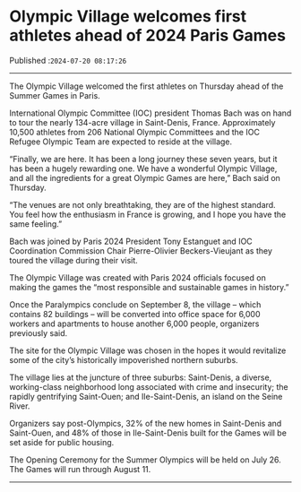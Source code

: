 # Olympic Village welcomes first athletes ahead of 2024 Paris Games

Published :`2024-07-20 08:17:26`

---

The Olympic Village welcomed the first athletes on Thursday ahead of the Summer Games in Paris.

International Olympic Committee (IOC) president Thomas Bach was on hand to tour the nearly 134-acre village in Saint-Denis, France. Approximately 10,500 athletes from 206 National Olympic Committees and the IOC Refugee Olympic Team are expected to reside at the village.

“Finally, we are here. It has been a long journey these seven years, but it has been a hugely rewarding one. We have a wonderful Olympic Village, and all the ingredients for a great Olympic Games are here,” Bach said on Thursday.

“The venues are not only breathtaking, they are of the highest standard. You feel how the enthusiasm in France is growing, and I hope you have the same feeling.”

Bach was joined by Paris 2024 President Tony Estanguet and IOC Coordination Commission Chair Pierre-Olivier Beckers-Vieujant as they toured the village during their visit.

The Olympic Village was created with Paris 2024 officials focused on making the games the “most responsible and sustainable games in history.”

Once the Paralympics conclude on September 8, the village – which contains 82 buildings – will be converted into office space for 6,000 workers and apartments to house another 6,000 people, organizers previously said.

The site for the Olympic Village was chosen in the hopes it would revitalize some of the city’s historically impoverished northern suburbs.

The village lies at the juncture of three suburbs: Saint-Denis, a diverse, working-class neighborhood long associated with crime and insecurity; the rapidly gentrifying Saint-Ouen; and Ile-Saint-Denis, an island on the Seine River.

Organizers say post-Olympics, 32% of the new homes in Saint-Denis and Saint-Ouen, and 48% of those in Ile-Saint-Denis built for the Games will be set aside for public housing.

The Opening Ceremony for the Summer Olympics will be held on July 26. The Games will run through August 11.

---

